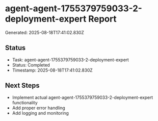 # agent-agent-1755379759033-2-deployment-expert Report

Generated: 2025-08-18T17:41:02.830Z

## Status
- Task: agent-agent-1755379759033-2-deployment-expert
- Status: Completed
- Timestamp: 2025-08-18T17:41:02.830Z

## Next Steps
- Implement actual agent-agent-1755379759033-2-deployment-expert functionality
- Add proper error handling
- Add logging and monitoring
